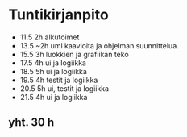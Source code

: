 # Tuntikirjanpito

- 11.5 2h alkutoimet
- 13.5 ~2h uml kaavioita ja ohjelman suunnittelua.
- 15.5 3h luokkien ja grafiikan teko
- 17.5 4h ui ja logiikka
- 18.5 5h ui ja logiikka
- 19.5 4h testit ja logiikka
- 20.5 5h ui, testit ja logiikka
- 21.5 4h ui ja logiikka

## yht. 30 h
